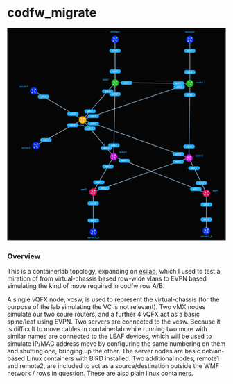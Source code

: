 # codfw_migrate

![codfw_migrate topology](https://raw.githubusercontent.com/topranks/homerlabs/main/labs/codfw_migrate/diagram.png)

### Overview

This is a containerlab topology, expanding on [esilab](../esilab), which I used to test a miration of from virtual-chassis based row-wide vlans to EVPN based simulating the kind of move required in codfw row A/B.  

A single vQFX node, vcsw, is used to represent the virtual-chassis (for the purpose of the lab simulating the VC is not relevant).  Two vMX nodes simulate our two coure routers, and a further 4 vQFX act as a basic spine/leaf using EVPN.  Two servers are connected to the vcsw.  Because it is difficult to move cables in containerlab while running two more with similar names are connected to the LEAF devices, which will be used to simulate IP/MAC address move by configuring the same numbering on them and shutting one, bringing up the other.  The server nodes are basic debian-based Linux containers with BIRD installed.  Two additional nodes, remote1 and remote2, are included to act as a source/destination outside the WMF network / rows in question.  These are also plain linux containers.
